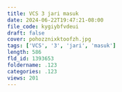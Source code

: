 ```yaml
---
title: VCS 3 jari masuk
date: 2024-06-22T19:47:21-08:00
file_code: kygiybfvdeui
draft: false
cover: pohozznixktoofzh.jpg
tags: ['VCS', '3', 'jari', 'masuk']
length: 586
fld_id: 1393653
foldername: .123
categories: .123
views: 201
---
```

